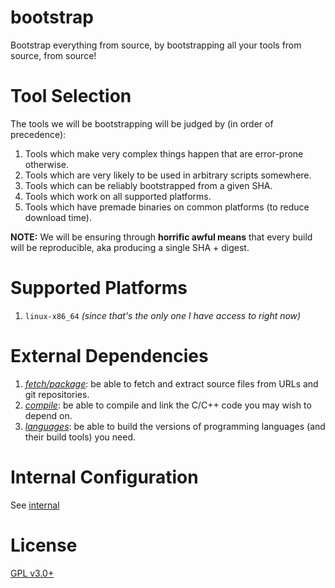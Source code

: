 bootstrap
=========

Bootstrap everything from source, by bootstrapping all your tools from source, from source!

# Tool Selection

The tools we will be bootstrapping will be judged by (in order of precedence):
1. Tools which make very complex things happen that are error-prone otherwise.
2. Tools which are very likely to be used in arbitrary scripts somewhere.
3. Tools which can be reliably bootstrapped from a given SHA.
4. Tools which work on all supported platforms.
5. Tools which have premade binaries on common platforms (to reduce download time).

**NOTE:** We will be ensuring through **horrific awful means** that every build will be reproducible, aka producing a single SHA + digest.

# Supported Platforms

1. `linux-x86_64` *(since that's the only one I have access to right now)*

# External Dependencies

1. [*fetch/package*](./fetch/README.md): be able to fetch and extract source files from URLs and git repositories.
2. [*compile*](./compile/README.md): be able to compile and link the C/C++ code you may wish to depend on.
3. [*languages*](./languages/README.md): be able to build the versions of programming languages (and their build tools) you need.

# Internal Configuration

See [internal](./internal/README.md)

# License
[GPL v3.0+](./LICENSE.md)
